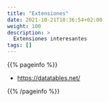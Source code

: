 ```yaml
---
title: "Extensiones"
date: 2021-10-21T10:36:54+02:00
weight: 100
description: >
  Extensiones interesantes
tags: []
---
```


{{% pageinfo %}}
 * https://datatables.net/
  
{{% /pageinfo %}}
